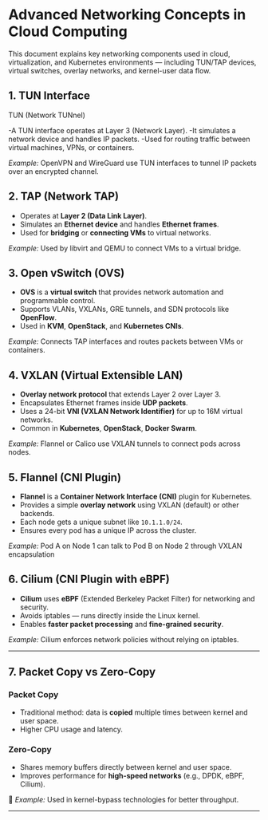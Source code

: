 # Advanced Networking Concepts in Cloud Computing
This document explains key networking components used in cloud, virtualization, and Kubernetes environments — including TUN/TAP devices, virtual switches, overlay networks, and kernel-user data flow.
## 1. **TUN Interface**
TUN (Network TUNnel)

-A TUN interface operates at Layer 3 (Network Layer).
-It simulates a network device and handles IP packets.
-Used for routing traffic between virtual machines, VPNs, or containers.

*Example:* OpenVPN and WireGuard use TUN interfaces to tunnel IP packets over an encrypted channel.

## 2. **TAP (Network TAP)**
- Operates at **Layer 2 (Data Link Layer)**.
- Simulates an **Ethernet device** and handles **Ethernet frames**.
- Used for **bridging** or **connecting VMs** to virtual networks.

*Example:* Used by libvirt and QEMU to connect VMs to a virtual bridge.

## 3. **Open vSwitch (OVS)**

- **OVS** is a **virtual switch** that provides network automation and programmable control.
- Supports VLANs, VXLANs, GRE tunnels, and SDN protocols like **OpenFlow**.
- Used in **KVM**, **OpenStack**, and **Kubernetes CNIs**.

*Example:* Connects TAP interfaces and routes packets between VMs or containers.

## 4. VXLAN (Virtual Extensible LAN)

- **Overlay network protocol** that extends Layer 2 over Layer 3.
- Encapsulates Ethernet frames inside **UDP packets**.
- Uses a 24-bit **VNI (VXLAN Network Identifier)** for up to 16M virtual networks.
- Common in **Kubernetes**, **OpenStack**, **Docker Swarm**.

*Example:* Flannel or Calico use VXLAN tunnels to connect pods across nodes.

## 5. Flannel (CNI Plugin)

- **Flannel** is a **Container Network Interface (CNI)** plugin for Kubernetes.
- Provides a simple **overlay network** using VXLAN (default) or other backends.
- Each node gets a unique subnet like `10.1.1.0/24`.
- Ensures every pod has a unique IP across the cluster.

*Example:* Pod A on Node 1 can talk to Pod B on Node 2 through VXLAN encapsulation

## 6. Cilium (CNI Plugin with eBPF)

- **Cilium** uses **eBPF** (Extended Berkeley Packet Filter) for networking and security.
- Avoids iptables — runs directly inside the Linux kernel.
- Enables **faster packet processing** and **fine-grained security**.

*Example:* Cilium enforces network policies without relying on iptables.

---

## 7. Packet Copy vs Zero-Copy

### **Packet Copy**
- Traditional method: data is **copied** multiple times between kernel and user space.
- Higher CPU usage and latency.

### **Zero-Copy**
- Shares memory buffers directly between kernel and user space.
- Improves performance for **high-speed networks** (e.g., DPDK, eBPF, Cilium).

🧠 *Example:* Used in kernel-bypass technologies for better throughput.

---


























